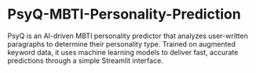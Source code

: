 # PsyQ-MBTI-Personality-Prediction
PsyQ is an AI-driven MBTI personality predictor that analyzes user-written paragraphs to determine their personality type. Trained on augmented keyword data, it uses machine learning models to deliver fast, accurate predictions through a simple Streamlit interface.
